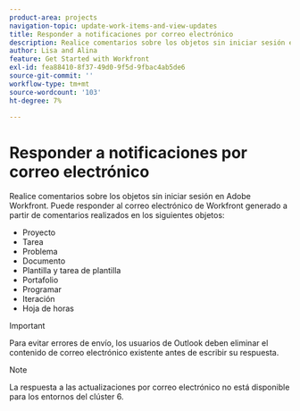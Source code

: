 ```yaml
---
product-area: projects
navigation-topic: update-work-items-and-view-updates
title: Responder a notificaciones por correo electrónico
description: Realice comentarios sobre los objetos sin iniciar sesión en Adobe Workfront. Puede responder al correo electrónico de Workfront que se genera a partir de comentarios realizados en proyectos, tareas, problemas y otros objetos.
author: Lisa and Alina
feature: Get Started with Workfront
exl-id: fea88410-8f37-49d0-9f5d-9fbac4ab5de6
source-git-commit: ''
workflow-type: tm+mt
source-wordcount: '103'
ht-degree: 7%

---
```


# Responder a notificaciones por correo electrónico

Realice comentarios sobre los objetos sin iniciar sesión en Adobe Workfront. Puede responder al correo electrónico de Workfront generado a partir de comentarios realizados en los siguientes objetos:

* Proyecto
* Tarea
* Problema
* Documento
* Plantilla y tarea de plantilla
* Portafolio
* Programar
* Iteración
* Hoja de horas

>[!IMPORTANT]
>
>Para evitar errores de envío, los usuarios de Outlook deben eliminar el contenido de correo electrónico existente antes de escribir su respuesta.

>[!NOTE]
>
>La respuesta a las actualizaciones por correo electrónico no está disponible para los entornos del clúster 6.
